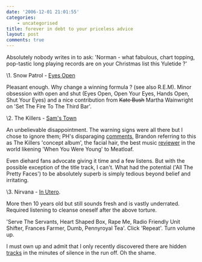 ```yaml
---
date: '2006-12-01 21:01:55'
categories:
    - uncategorised
title: forever in debt to your priceless advice
layout: post
comments: true
---
```


Absolutely nobody writes in to ask: 'Norman - what fabulous, chart
topping, pop-tastic long playing records are on your Christmas list this
Yuletide ?'

\1. Snow Patrol - [Eyes
Open](http://www.amazon.co.uk/Eyes-Open-Snow-Patrol/dp/B000F5GJY6/sr=1-1/qid=1164980517/ref=sr_1_1/203-2869917-8143900?ie=UTF8&s=music)

Pleasant enough. Why change a winning formula ? (see also R.E.M). Minor
obsession with open and shut (Eyes Open, Open Your Eyes, Hands Open,
Shut Your Eyes) and a nice contribution from ~~Kate Bush~~ Martha
Wainwright on 'Set The Fire To The Third Bar'.

\2. The Killers - [Sam's
Town](http://www.amazon.co.uk/Sams-Town-Killers/dp/B000HDR9NG/sr=8-1/qid=1164980452/ref=pd_ka_1/203-2869917-8143900?ie=UTF8&s=music)

An unbelievable disappointment. The warning signs were all there but I
chose to ignore them; PH's disparaging
[comments](http://www.nbrightside.com/blog/2006/09/11/the-killers/#comment-862),
Brandon referring to this as The Killers 'concept album', the facial
hair, the best music
[reviewer](http://www.nbrightside.com/blog/2006/02/23/probably-the-best-music-review-in-the-world/)
in the world likening 'When You Were Young' to Meatloaf.

Even diehard fans advocate giving it time and a few listens. But with
the possible exception of the title track, I can't. What had the
potential ('All The Pretty Faces') to be absolutely superb is simply
tedious beyond belief and irritating.

\3. Nirvana - [In
Utero](http://www.amazon.co.uk/Utero-Nirvana/dp/B0000072KY/sr=1-1/qid=1164985516/ref=sr_1_1/203-2869917-8143900?ie=UTF8&s=music).

More then 10 years old but still sounds fresh and is vastly underrated.
Required listening to cleanse oneself after the above torture.

'Serve The Servants, Heart Shaped Box, Rape Me, Radio Friendly Unit
Shifter, Frances Farmer, Dumb, Pennyroyal Tea'. Click 'Repeat'. Turn
volume up.

I must own up and admit that I only recently discovered there are hidden
[tracks](http://www.completenirvana.co.uk/php/faq/#15) in the minutes of
silence in the run off. Oh the shame.
